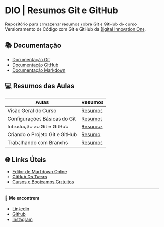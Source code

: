 
# DIO | Resumos Git e GitHub

Repositório para armazenar resumos sobre Git e GitHub do curso Versionamento de Código com Git e GitHub da [Digital Innovation One](https://www.dio.me/).

## 📚 Documentação
- [Documentação Git](https://git-scm.com/doc)
- [Documentação GitHub](https://docs.github.com/pt)
- [Documentação Markdown](https://docs.github.com/pt/get-started/writing-on-github)

## 💻 Resumos das Aulas
| Aulas | Resumos |
|-------|---------|
| Visão Geral do Curso | [Resumos]()|
| Configurações Básicas do Git | [Resumos]()|
| Introdução ao Git e GitHub | [Resumos]() |
| Criando o Projeto Git e GitHub | [Resumo]() |
| Trabalhando com Branchs | [Resumos]()|

## 🌐 Links Úteis 
- [Editor de Markdown Online](https://readme.so/pt/editor)
- [GitHub Da Tutora](https://github.com/elidianaandrade)
- [Cursos e Bootcamps Gratuitos](https://www.dio.me/)


___
#### 👀 Me encontrem

- [Linkedin](https://www.linkedin.com/in/augustocesar-sf/)
- [Github](https://github.com/zSantz/)
- [Instagram](https://www.instagram.com/elninosantz/)
